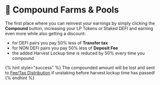 # 🚜 Compound Farms & Pools

The first place where you can reinvest your earnings by simply clicking the **Compound** button, increasing your LP Tokens or Staked DEFI and earning even more while also getting a discount:

* for DEFI pairs you pay 50% less of **Transfer tax** 
* for NON DEFI pairs you pay 50% less of **Deposit Fee**
* the added Harvest Lockup time is reduced by 50% every time you compound

{% hint style="success" %}
The compounded amount will be lost and sent to [Fee/Tax Distribution](deposit-fee-redistribution.md) if unstaking before harvest lockup time has passed!
{% endhint %}

